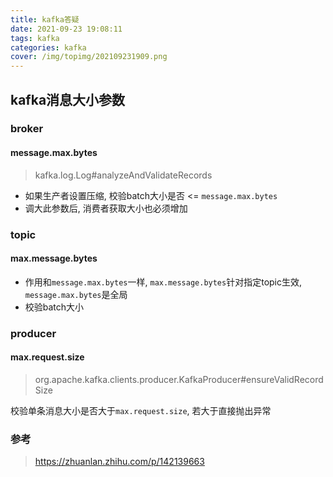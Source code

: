 ```yaml
---
title: kafka答疑
date: 2021-09-23 19:08:11
tags: kafka
categories: kafka
cover: /img/topimg/202109231909.png
---
```


## kafka消息大小参数
### broker

#### message.max.bytes
> kafka.log.Log#analyzeAndValidateRecords
* 如果生产者设置压缩, 校验batch大小是否 <= `message.max.bytes`
* 调大此参数后, 消费者获取大小也必须增加

### topic

#### max.message.bytes

* 作用和`message.max.bytes`一样, `max.message.bytes`针对指定topic生效, `message.max.bytes`是全局
* 校验batch大小

### producer

#### max.request.size
> org.apache.kafka.clients.producer.KafkaProducer#ensureValidRecordSize

校验单条消息大小是否大于`max.request.size`, 若大于直接抛出异常

### 参考
> https://zhuanlan.zhihu.com/p/142139663
